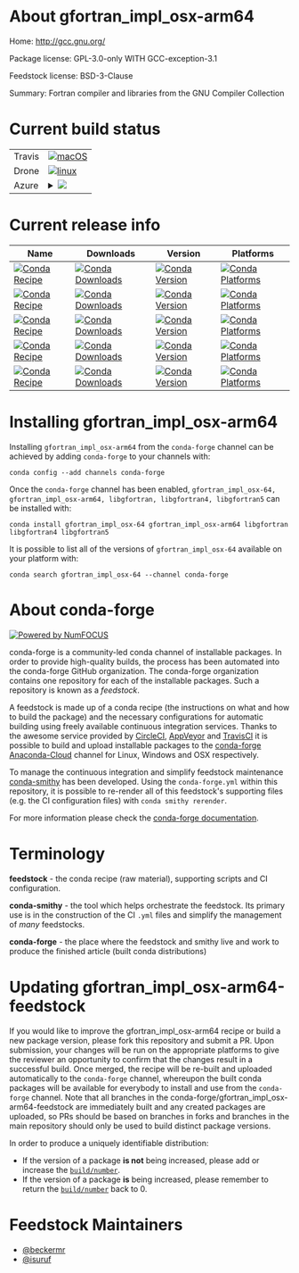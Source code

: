 About gfortran_impl_osx-arm64
=============================

Home: http://gcc.gnu.org/

Package license: GPL-3.0-only WITH GCC-exception-3.1

Feedstock license: BSD-3-Clause

Summary: Fortran compiler and libraries from the GNU Compiler Collection



Current build status
====================


<table><tr>
    <td>Travis</td>
    <td>
      <a href="https://travis-ci.com/conda-forge/gfortran_impl_osx-64-feedstock">
        <img alt="macOS" src="https://img.shields.io/travis/com/conda-forge/gfortran_impl_osx-64-feedstock/master.svg?label=macOS">
      </a>
    </td>
  </tr><tr>
    <td>Drone</td>
    <td>
      <a href="https://cloud.drone.io/conda-forge/gfortran_impl_osx-64-feedstock">
        <img alt="linux" src="https://img.shields.io/drone/build/conda-forge/gfortran_impl_osx-64-feedstock/master.svg?label=Linux">
      </a>
    </td>
  </tr>
    
  <tr>
    <td>Azure</td>
    <td>
      <details>
        <summary>
          <a href="https://dev.azure.com/conda-forge/feedstock-builds/_build/latest?definitionId=6149&branchName=master">
            <img src="https://dev.azure.com/conda-forge/feedstock-builds/_apis/build/status/gfortran_impl_osx-64-feedstock?branchName=master">
          </a>
        </summary>
        <table>
          <thead><tr><th>Variant</th><th>Status</th></tr></thead>
          <tbody><tr>
              <td>linux_64_cross_target_platformosx-64gfortran_version11.0.0macos_machinex86_64-apple-darwin13.4.0target_platformlinux-64</td>
              <td>
                <a href="https://dev.azure.com/conda-forge/feedstock-builds/_build/latest?definitionId=6149&branchName=master">
                  <img src="https://dev.azure.com/conda-forge/feedstock-builds/_apis/build/status/gfortran_impl_osx-64-feedstock?branchName=master&jobName=linux&configuration=linux_64_cross_target_platformosx-64gfortran_version11.0.0macos_machinex86_64-apple-darwin13.4.0target_platformlinux-64" alt="variant">
                </a>
              </td>
            </tr><tr>
              <td>linux_64_cross_target_platformosx-64gfortran_version7.5.0macos_machinex86_64-apple-darwin13.4.0target_platformlinux-64</td>
              <td>
                <a href="https://dev.azure.com/conda-forge/feedstock-builds/_build/latest?definitionId=6149&branchName=master">
                  <img src="https://dev.azure.com/conda-forge/feedstock-builds/_apis/build/status/gfortran_impl_osx-64-feedstock?branchName=master&jobName=linux&configuration=linux_64_cross_target_platformosx-64gfortran_version7.5.0macos_machinex86_64-apple-darwin13.4.0target_platformlinux-64" alt="variant">
                </a>
              </td>
            </tr><tr>
              <td>linux_64_cross_target_platformosx-64gfortran_version9.3.0macos_machinex86_64-apple-darwin13.4.0target_platformlinux-64</td>
              <td>
                <a href="https://dev.azure.com/conda-forge/feedstock-builds/_build/latest?definitionId=6149&branchName=master">
                  <img src="https://dev.azure.com/conda-forge/feedstock-builds/_apis/build/status/gfortran_impl_osx-64-feedstock?branchName=master&jobName=linux&configuration=linux_64_cross_target_platformosx-64gfortran_version9.3.0macos_machinex86_64-apple-darwin13.4.0target_platformlinux-64" alt="variant">
                </a>
              </td>
            </tr><tr>
              <td>linux_64_cross_target_platformosx-arm64gfortran_version11.0.0macos_machinearm64-apple-darwin20.0.0target_platformlinux-64</td>
              <td>
                <a href="https://dev.azure.com/conda-forge/feedstock-builds/_build/latest?definitionId=6149&branchName=master">
                  <img src="https://dev.azure.com/conda-forge/feedstock-builds/_apis/build/status/gfortran_impl_osx-64-feedstock?branchName=master&jobName=linux&configuration=linux_64_cross_target_platformosx-arm64gfortran_version11.0.0macos_machinearm64-apple-darwin20.0.0target_platformlinux-64" alt="variant">
                </a>
              </td>
            </tr><tr>
              <td>linux_64_cross_target_platformosx-arm64gfortran_version7.5.0macos_machinearm64-apple-darwin20.0.0target_platformlinux-64</td>
              <td>
                <a href="https://dev.azure.com/conda-forge/feedstock-builds/_build/latest?definitionId=6149&branchName=master">
                  <img src="https://dev.azure.com/conda-forge/feedstock-builds/_apis/build/status/gfortran_impl_osx-64-feedstock?branchName=master&jobName=linux&configuration=linux_64_cross_target_platformosx-arm64gfortran_version7.5.0macos_machinearm64-apple-darwin20.0.0target_platformlinux-64" alt="variant">
                </a>
              </td>
            </tr><tr>
              <td>linux_64_cross_target_platformosx-arm64gfortran_version9.3.0macos_machinearm64-apple-darwin20.0.0target_platformlinux-64</td>
              <td>
                <a href="https://dev.azure.com/conda-forge/feedstock-builds/_build/latest?definitionId=6149&branchName=master">
                  <img src="https://dev.azure.com/conda-forge/feedstock-builds/_apis/build/status/gfortran_impl_osx-64-feedstock?branchName=master&jobName=linux&configuration=linux_64_cross_target_platformosx-arm64gfortran_version9.3.0macos_machinearm64-apple-darwin20.0.0target_platformlinux-64" alt="variant">
                </a>
              </td>
            </tr><tr>
              <td>linux_aarch64_cross_target_platformosx-64gfortran_version11.0.0macos_machinex86_64-apple-darwin13.4.0target_platformlinux-aarch64</td>
              <td>
                <a href="https://dev.azure.com/conda-forge/feedstock-builds/_build/latest?definitionId=6149&branchName=master">
                  <img src="https://dev.azure.com/conda-forge/feedstock-builds/_apis/build/status/gfortran_impl_osx-64-feedstock?branchName=master&jobName=linux&configuration=linux_aarch64_cross_target_platformosx-64gfortran_version11.0.0macos_machinex86_64-apple-darwin13.4.0target_platformlinux-aarch64" alt="variant">
                </a>
              </td>
            </tr><tr>
              <td>linux_aarch64_cross_target_platformosx-64gfortran_version7.5.0macos_machinex86_64-apple-darwin13.4.0target_platformlinux-aarch64</td>
              <td>
                <a href="https://dev.azure.com/conda-forge/feedstock-builds/_build/latest?definitionId=6149&branchName=master">
                  <img src="https://dev.azure.com/conda-forge/feedstock-builds/_apis/build/status/gfortran_impl_osx-64-feedstock?branchName=master&jobName=linux&configuration=linux_aarch64_cross_target_platformosx-64gfortran_version7.5.0macos_machinex86_64-apple-darwin13.4.0target_platformlinux-aarch64" alt="variant">
                </a>
              </td>
            </tr><tr>
              <td>linux_aarch64_cross_target_platformosx-64gfortran_version9.3.0macos_machinex86_64-apple-darwin13.4.0target_platformlinux-aarch64</td>
              <td>
                <a href="https://dev.azure.com/conda-forge/feedstock-builds/_build/latest?definitionId=6149&branchName=master">
                  <img src="https://dev.azure.com/conda-forge/feedstock-builds/_apis/build/status/gfortran_impl_osx-64-feedstock?branchName=master&jobName=linux&configuration=linux_aarch64_cross_target_platformosx-64gfortran_version9.3.0macos_machinex86_64-apple-darwin13.4.0target_platformlinux-aarch64" alt="variant">
                </a>
              </td>
            </tr><tr>
              <td>linux_aarch64_cross_target_platformosx-arm64gfortran_version11.0.0macos_machinearm64-apple-darwin20.0.0target_platformlinux-aarch64</td>
              <td>
                <a href="https://dev.azure.com/conda-forge/feedstock-builds/_build/latest?definitionId=6149&branchName=master">
                  <img src="https://dev.azure.com/conda-forge/feedstock-builds/_apis/build/status/gfortran_impl_osx-64-feedstock?branchName=master&jobName=linux&configuration=linux_aarch64_cross_target_platformosx-arm64gfortran_version11.0.0macos_machinearm64-apple-darwin20.0.0target_platformlinux-aarch64" alt="variant">
                </a>
              </td>
            </tr><tr>
              <td>linux_aarch64_cross_target_platformosx-arm64gfortran_version7.5.0macos_machinearm64-apple-darwin20.0.0target_platformlinux-aarch64</td>
              <td>
                <a href="https://dev.azure.com/conda-forge/feedstock-builds/_build/latest?definitionId=6149&branchName=master">
                  <img src="https://dev.azure.com/conda-forge/feedstock-builds/_apis/build/status/gfortran_impl_osx-64-feedstock?branchName=master&jobName=linux&configuration=linux_aarch64_cross_target_platformosx-arm64gfortran_version7.5.0macos_machinearm64-apple-darwin20.0.0target_platformlinux-aarch64" alt="variant">
                </a>
              </td>
            </tr><tr>
              <td>linux_aarch64_cross_target_platformosx-arm64gfortran_version9.3.0macos_machinearm64-apple-darwin20.0.0target_platformlinux-aarch64</td>
              <td>
                <a href="https://dev.azure.com/conda-forge/feedstock-builds/_build/latest?definitionId=6149&branchName=master">
                  <img src="https://dev.azure.com/conda-forge/feedstock-builds/_apis/build/status/gfortran_impl_osx-64-feedstock?branchName=master&jobName=linux&configuration=linux_aarch64_cross_target_platformosx-arm64gfortran_version9.3.0macos_machinearm64-apple-darwin20.0.0target_platformlinux-aarch64" alt="variant">
                </a>
              </td>
            </tr><tr>
              <td>linux_ppc64le_cross_target_platformosx-64gfortran_version11.0.0macos_machinex86_64-apple-darwin13.4.0target_platformlinux-ppc64le</td>
              <td>
                <a href="https://dev.azure.com/conda-forge/feedstock-builds/_build/latest?definitionId=6149&branchName=master">
                  <img src="https://dev.azure.com/conda-forge/feedstock-builds/_apis/build/status/gfortran_impl_osx-64-feedstock?branchName=master&jobName=linux&configuration=linux_ppc64le_cross_target_platformosx-64gfortran_version11.0.0macos_machinex86_64-apple-darwin13.4.0target_platformlinux-ppc64le" alt="variant">
                </a>
              </td>
            </tr><tr>
              <td>linux_ppc64le_cross_target_platformosx-64gfortran_version7.5.0macos_machinex86_64-apple-darwin13.4.0target_platformlinux-ppc64le</td>
              <td>
                <a href="https://dev.azure.com/conda-forge/feedstock-builds/_build/latest?definitionId=6149&branchName=master">
                  <img src="https://dev.azure.com/conda-forge/feedstock-builds/_apis/build/status/gfortran_impl_osx-64-feedstock?branchName=master&jobName=linux&configuration=linux_ppc64le_cross_target_platformosx-64gfortran_version7.5.0macos_machinex86_64-apple-darwin13.4.0target_platformlinux-ppc64le" alt="variant">
                </a>
              </td>
            </tr><tr>
              <td>linux_ppc64le_cross_target_platformosx-64gfortran_version9.3.0macos_machinex86_64-apple-darwin13.4.0target_platformlinux-ppc64le</td>
              <td>
                <a href="https://dev.azure.com/conda-forge/feedstock-builds/_build/latest?definitionId=6149&branchName=master">
                  <img src="https://dev.azure.com/conda-forge/feedstock-builds/_apis/build/status/gfortran_impl_osx-64-feedstock?branchName=master&jobName=linux&configuration=linux_ppc64le_cross_target_platformosx-64gfortran_version9.3.0macos_machinex86_64-apple-darwin13.4.0target_platformlinux-ppc64le" alt="variant">
                </a>
              </td>
            </tr><tr>
              <td>linux_ppc64le_cross_target_platformosx-arm64gfortran_version11.0.0macos_machinearm64-apple-darwin20.0.0target_platformlinux-ppc64le</td>
              <td>
                <a href="https://dev.azure.com/conda-forge/feedstock-builds/_build/latest?definitionId=6149&branchName=master">
                  <img src="https://dev.azure.com/conda-forge/feedstock-builds/_apis/build/status/gfortran_impl_osx-64-feedstock?branchName=master&jobName=linux&configuration=linux_ppc64le_cross_target_platformosx-arm64gfortran_version11.0.0macos_machinearm64-apple-darwin20.0.0target_platformlinux-ppc64le" alt="variant">
                </a>
              </td>
            </tr><tr>
              <td>linux_ppc64le_cross_target_platformosx-arm64gfortran_version7.5.0macos_machinearm64-apple-darwin20.0.0target_platformlinux-ppc64le</td>
              <td>
                <a href="https://dev.azure.com/conda-forge/feedstock-builds/_build/latest?definitionId=6149&branchName=master">
                  <img src="https://dev.azure.com/conda-forge/feedstock-builds/_apis/build/status/gfortran_impl_osx-64-feedstock?branchName=master&jobName=linux&configuration=linux_ppc64le_cross_target_platformosx-arm64gfortran_version7.5.0macos_machinearm64-apple-darwin20.0.0target_platformlinux-ppc64le" alt="variant">
                </a>
              </td>
            </tr><tr>
              <td>linux_ppc64le_cross_target_platformosx-arm64gfortran_version9.3.0macos_machinearm64-apple-darwin20.0.0target_platformlinux-ppc64le</td>
              <td>
                <a href="https://dev.azure.com/conda-forge/feedstock-builds/_build/latest?definitionId=6149&branchName=master">
                  <img src="https://dev.azure.com/conda-forge/feedstock-builds/_apis/build/status/gfortran_impl_osx-64-feedstock?branchName=master&jobName=linux&configuration=linux_ppc64le_cross_target_platformosx-arm64gfortran_version9.3.0macos_machinearm64-apple-darwin20.0.0target_platformlinux-ppc64le" alt="variant">
                </a>
              </td>
            </tr><tr>
              <td>osx_64_cross_target_platformosx-64gfortran_version11.0.0target_platformosx-64</td>
              <td>
                <a href="https://dev.azure.com/conda-forge/feedstock-builds/_build/latest?definitionId=6149&branchName=master">
                  <img src="https://dev.azure.com/conda-forge/feedstock-builds/_apis/build/status/gfortran_impl_osx-64-feedstock?branchName=master&jobName=osx&configuration=osx_64_cross_target_platformosx-64gfortran_version11.0.0target_platformosx-64" alt="variant">
                </a>
              </td>
            </tr><tr>
              <td>osx_64_cross_target_platformosx-64gfortran_version7.5.0target_platformosx-64</td>
              <td>
                <a href="https://dev.azure.com/conda-forge/feedstock-builds/_build/latest?definitionId=6149&branchName=master">
                  <img src="https://dev.azure.com/conda-forge/feedstock-builds/_apis/build/status/gfortran_impl_osx-64-feedstock?branchName=master&jobName=osx&configuration=osx_64_cross_target_platformosx-64gfortran_version7.5.0target_platformosx-64" alt="variant">
                </a>
              </td>
            </tr><tr>
              <td>osx_64_cross_target_platformosx-64gfortran_version9.3.0target_platformosx-64</td>
              <td>
                <a href="https://dev.azure.com/conda-forge/feedstock-builds/_build/latest?definitionId=6149&branchName=master">
                  <img src="https://dev.azure.com/conda-forge/feedstock-builds/_apis/build/status/gfortran_impl_osx-64-feedstock?branchName=master&jobName=osx&configuration=osx_64_cross_target_platformosx-64gfortran_version9.3.0target_platformosx-64" alt="variant">
                </a>
              </td>
            </tr><tr>
              <td>osx_64_cross_target_platformosx-arm64gfortran_version11.0.0target_platformosx-64</td>
              <td>
                <a href="https://dev.azure.com/conda-forge/feedstock-builds/_build/latest?definitionId=6149&branchName=master">
                  <img src="https://dev.azure.com/conda-forge/feedstock-builds/_apis/build/status/gfortran_impl_osx-64-feedstock?branchName=master&jobName=osx&configuration=osx_64_cross_target_platformosx-arm64gfortran_version11.0.0target_platformosx-64" alt="variant">
                </a>
              </td>
            </tr><tr>
              <td>osx_64_cross_target_platformosx-arm64gfortran_version7.5.0target_platformosx-64</td>
              <td>
                <a href="https://dev.azure.com/conda-forge/feedstock-builds/_build/latest?definitionId=6149&branchName=master">
                  <img src="https://dev.azure.com/conda-forge/feedstock-builds/_apis/build/status/gfortran_impl_osx-64-feedstock?branchName=master&jobName=osx&configuration=osx_64_cross_target_platformosx-arm64gfortran_version7.5.0target_platformosx-64" alt="variant">
                </a>
              </td>
            </tr><tr>
              <td>osx_64_cross_target_platformosx-arm64gfortran_version9.3.0target_platformosx-64</td>
              <td>
                <a href="https://dev.azure.com/conda-forge/feedstock-builds/_build/latest?definitionId=6149&branchName=master">
                  <img src="https://dev.azure.com/conda-forge/feedstock-builds/_apis/build/status/gfortran_impl_osx-64-feedstock?branchName=master&jobName=osx&configuration=osx_64_cross_target_platformosx-arm64gfortran_version9.3.0target_platformosx-64" alt="variant">
                </a>
              </td>
            </tr><tr>
              <td>osx_arm64_cross_target_platformosx-64gfortran_version11.0.0macos_machinex86_64-apple-darwin13.4.0target_platformosx-arm64</td>
              <td>
                <a href="https://dev.azure.com/conda-forge/feedstock-builds/_build/latest?definitionId=6149&branchName=master">
                  <img src="https://dev.azure.com/conda-forge/feedstock-builds/_apis/build/status/gfortran_impl_osx-64-feedstock?branchName=master&jobName=osx&configuration=osx_arm64_cross_target_platformosx-64gfortran_version11.0.0macos_machinex86_64-apple-darwin13.4.0target_platformosx-arm64" alt="variant">
                </a>
              </td>
            </tr><tr>
              <td>osx_arm64_cross_target_platformosx-64gfortran_version7.5.0macos_machinex86_64-apple-darwin13.4.0target_platformosx-arm64</td>
              <td>
                <a href="https://dev.azure.com/conda-forge/feedstock-builds/_build/latest?definitionId=6149&branchName=master">
                  <img src="https://dev.azure.com/conda-forge/feedstock-builds/_apis/build/status/gfortran_impl_osx-64-feedstock?branchName=master&jobName=osx&configuration=osx_arm64_cross_target_platformosx-64gfortran_version7.5.0macos_machinex86_64-apple-darwin13.4.0target_platformosx-arm64" alt="variant">
                </a>
              </td>
            </tr><tr>
              <td>osx_arm64_cross_target_platformosx-64gfortran_version9.3.0macos_machinex86_64-apple-darwin13.4.0target_platformosx-arm64</td>
              <td>
                <a href="https://dev.azure.com/conda-forge/feedstock-builds/_build/latest?definitionId=6149&branchName=master">
                  <img src="https://dev.azure.com/conda-forge/feedstock-builds/_apis/build/status/gfortran_impl_osx-64-feedstock?branchName=master&jobName=osx&configuration=osx_arm64_cross_target_platformosx-64gfortran_version9.3.0macos_machinex86_64-apple-darwin13.4.0target_platformosx-arm64" alt="variant">
                </a>
              </td>
            </tr><tr>
              <td>osx_arm64_cross_target_platformosx-arm64gfortran_version11.0.0macos_machinearm64-apple-darwin20.0.0target_platformosx-arm64</td>
              <td>
                <a href="https://dev.azure.com/conda-forge/feedstock-builds/_build/latest?definitionId=6149&branchName=master">
                  <img src="https://dev.azure.com/conda-forge/feedstock-builds/_apis/build/status/gfortran_impl_osx-64-feedstock?branchName=master&jobName=osx&configuration=osx_arm64_cross_target_platformosx-arm64gfortran_version11.0.0macos_machinearm64-apple-darwin20.0.0target_platformosx-arm64" alt="variant">
                </a>
              </td>
            </tr><tr>
              <td>osx_arm64_cross_target_platformosx-arm64gfortran_version7.5.0macos_machinearm64-apple-darwin20.0.0target_platformosx-arm64</td>
              <td>
                <a href="https://dev.azure.com/conda-forge/feedstock-builds/_build/latest?definitionId=6149&branchName=master">
                  <img src="https://dev.azure.com/conda-forge/feedstock-builds/_apis/build/status/gfortran_impl_osx-64-feedstock?branchName=master&jobName=osx&configuration=osx_arm64_cross_target_platformosx-arm64gfortran_version7.5.0macos_machinearm64-apple-darwin20.0.0target_platformosx-arm64" alt="variant">
                </a>
              </td>
            </tr><tr>
              <td>osx_arm64_cross_target_platformosx-arm64gfortran_version9.3.0macos_machinearm64-apple-darwin20.0.0target_platformosx-arm64</td>
              <td>
                <a href="https://dev.azure.com/conda-forge/feedstock-builds/_build/latest?definitionId=6149&branchName=master">
                  <img src="https://dev.azure.com/conda-forge/feedstock-builds/_apis/build/status/gfortran_impl_osx-64-feedstock?branchName=master&jobName=osx&configuration=osx_arm64_cross_target_platformosx-arm64gfortran_version9.3.0macos_machinearm64-apple-darwin20.0.0target_platformosx-arm64" alt="variant">
                </a>
              </td>
            </tr>
          </tbody>
        </table>
      </details>
    </td>
  </tr>
</table>

Current release info
====================

| Name | Downloads | Version | Platforms |
| --- | --- | --- | --- |
| [![Conda Recipe](https://img.shields.io/badge/recipe-gfortran_impl_osx--64-green.svg)](https://anaconda.org/conda-forge/gfortran_impl_osx-64) | [![Conda Downloads](https://img.shields.io/conda/dn/conda-forge/gfortran_impl_osx-64.svg)](https://anaconda.org/conda-forge/gfortran_impl_osx-64) | [![Conda Version](https://img.shields.io/conda/vn/conda-forge/gfortran_impl_osx-64.svg)](https://anaconda.org/conda-forge/gfortran_impl_osx-64) | [![Conda Platforms](https://img.shields.io/conda/pn/conda-forge/gfortran_impl_osx-64.svg)](https://anaconda.org/conda-forge/gfortran_impl_osx-64) |
| [![Conda Recipe](https://img.shields.io/badge/recipe-gfortran_impl_osx--arm64-green.svg)](https://anaconda.org/conda-forge/gfortran_impl_osx-arm64) | [![Conda Downloads](https://img.shields.io/conda/dn/conda-forge/gfortran_impl_osx-arm64.svg)](https://anaconda.org/conda-forge/gfortran_impl_osx-arm64) | [![Conda Version](https://img.shields.io/conda/vn/conda-forge/gfortran_impl_osx-arm64.svg)](https://anaconda.org/conda-forge/gfortran_impl_osx-arm64) | [![Conda Platforms](https://img.shields.io/conda/pn/conda-forge/gfortran_impl_osx-arm64.svg)](https://anaconda.org/conda-forge/gfortran_impl_osx-arm64) |
| [![Conda Recipe](https://img.shields.io/badge/recipe-libgfortran-green.svg)](https://anaconda.org/conda-forge/libgfortran) | [![Conda Downloads](https://img.shields.io/conda/dn/conda-forge/libgfortran.svg)](https://anaconda.org/conda-forge/libgfortran) | [![Conda Version](https://img.shields.io/conda/vn/conda-forge/libgfortran.svg)](https://anaconda.org/conda-forge/libgfortran) | [![Conda Platforms](https://img.shields.io/conda/pn/conda-forge/libgfortran.svg)](https://anaconda.org/conda-forge/libgfortran) |
| [![Conda Recipe](https://img.shields.io/badge/recipe-libgfortran4-green.svg)](https://anaconda.org/conda-forge/libgfortran4) | [![Conda Downloads](https://img.shields.io/conda/dn/conda-forge/libgfortran4.svg)](https://anaconda.org/conda-forge/libgfortran4) | [![Conda Version](https://img.shields.io/conda/vn/conda-forge/libgfortran4.svg)](https://anaconda.org/conda-forge/libgfortran4) | [![Conda Platforms](https://img.shields.io/conda/pn/conda-forge/libgfortran4.svg)](https://anaconda.org/conda-forge/libgfortran4) |
| [![Conda Recipe](https://img.shields.io/badge/recipe-libgfortran5-green.svg)](https://anaconda.org/conda-forge/libgfortran5) | [![Conda Downloads](https://img.shields.io/conda/dn/conda-forge/libgfortran5.svg)](https://anaconda.org/conda-forge/libgfortran5) | [![Conda Version](https://img.shields.io/conda/vn/conda-forge/libgfortran5.svg)](https://anaconda.org/conda-forge/libgfortran5) | [![Conda Platforms](https://img.shields.io/conda/pn/conda-forge/libgfortran5.svg)](https://anaconda.org/conda-forge/libgfortran5) |

Installing gfortran_impl_osx-arm64
==================================

Installing `gfortran_impl_osx-arm64` from the `conda-forge` channel can be achieved by adding `conda-forge` to your channels with:

```
conda config --add channels conda-forge
```

Once the `conda-forge` channel has been enabled, `gfortran_impl_osx-64, gfortran_impl_osx-arm64, libgfortran, libgfortran4, libgfortran5` can be installed with:

```
conda install gfortran_impl_osx-64 gfortran_impl_osx-arm64 libgfortran libgfortran4 libgfortran5
```

It is possible to list all of the versions of `gfortran_impl_osx-64` available on your platform with:

```
conda search gfortran_impl_osx-64 --channel conda-forge
```


About conda-forge
=================

[![Powered by NumFOCUS](https://img.shields.io/badge/powered%20by-NumFOCUS-orange.svg?style=flat&colorA=E1523D&colorB=007D8A)](http://numfocus.org)

conda-forge is a community-led conda channel of installable packages.
In order to provide high-quality builds, the process has been automated into the
conda-forge GitHub organization. The conda-forge organization contains one repository
for each of the installable packages. Such a repository is known as a *feedstock*.

A feedstock is made up of a conda recipe (the instructions on what and how to build
the package) and the necessary configurations for automatic building using freely
available continuous integration services. Thanks to the awesome service provided by
[CircleCI](https://circleci.com/), [AppVeyor](https://www.appveyor.com/)
and [TravisCI](https://travis-ci.com/) it is possible to build and upload installable
packages to the [conda-forge](https://anaconda.org/conda-forge)
[Anaconda-Cloud](https://anaconda.org/) channel for Linux, Windows and OSX respectively.

To manage the continuous integration and simplify feedstock maintenance
[conda-smithy](https://github.com/conda-forge/conda-smithy) has been developed.
Using the ``conda-forge.yml`` within this repository, it is possible to re-render all of
this feedstock's supporting files (e.g. the CI configuration files) with ``conda smithy rerender``.

For more information please check the [conda-forge documentation](https://conda-forge.org/docs/).

Terminology
===========

**feedstock** - the conda recipe (raw material), supporting scripts and CI configuration.

**conda-smithy** - the tool which helps orchestrate the feedstock.
                   Its primary use is in the construction of the CI ``.yml`` files
                   and simplify the management of *many* feedstocks.

**conda-forge** - the place where the feedstock and smithy live and work to
                  produce the finished article (built conda distributions)


Updating gfortran_impl_osx-arm64-feedstock
==========================================

If you would like to improve the gfortran_impl_osx-arm64 recipe or build a new
package version, please fork this repository and submit a PR. Upon submission,
your changes will be run on the appropriate platforms to give the reviewer an
opportunity to confirm that the changes result in a successful build. Once
merged, the recipe will be re-built and uploaded automatically to the
`conda-forge` channel, whereupon the built conda packages will be available for
everybody to install and use from the `conda-forge` channel.
Note that all branches in the conda-forge/gfortran_impl_osx-arm64-feedstock are
immediately built and any created packages are uploaded, so PRs should be based
on branches in forks and branches in the main repository should only be used to
build distinct package versions.

In order to produce a uniquely identifiable distribution:
 * If the version of a package **is not** being increased, please add or increase
   the [``build/number``](https://conda.io/docs/user-guide/tasks/build-packages/define-metadata.html#build-number-and-string).
 * If the version of a package **is** being increased, please remember to return
   the [``build/number``](https://conda.io/docs/user-guide/tasks/build-packages/define-metadata.html#build-number-and-string)
   back to 0.

Feedstock Maintainers
=====================

* [@beckermr](https://github.com/beckermr/)
* [@isuruf](https://github.com/isuruf/)

